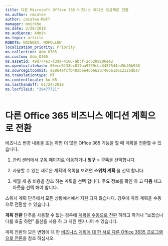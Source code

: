 ```yaml
---
title: 다른 Microsoft Office 365 비즈니스 에디션 요금제로 전환
ms.author: cmcatee
author: cmcatee-MSFT
manager: mnirkhe
ms.date: 3/20/2018
ms.audience: Admin
ms.topic: article
ROBOTS: NOINDEX, NOFOLLOW
localization_priority: Priority
ms.collection: Adm_O365
ms.custom: Adm_O365
ms.assetid: 49d77463-d3da-4106-abcf-2d5209106ea2
ms.openlocfilehash: 06ece0f33bc817aa9759cbc3487544ed5b48b946
ms.sourcegitcommit: e2864efcfb493b6e46b662b746661a61232bdba7
ms.translationtype: MT
ms.contentlocale: ko-KR
ms.lasthandoff: 01/24/2019
ms.locfileid: "29477721"
---
```

# <a name="switch-to-a-different-office-365-for-business-plan"></a>다른 Office 365 비즈니스 에디션 계획으로 전환

비즈니스 변경 내용을 또는 하면 더 많은 Office 365 기능을 할 때 계획을 전환할 수 있습니다.
  
1. 관리 센터에서 [구독](https://go.microsoft.com/fwlink/p/?linkid=842054) 페이지로 이동하거나 **청구** \> **구독**을 선택합니다.
    
2. 사용할 수 있는 새로운 계획의 목록을 보려면 **스위치 계획** 을 선택 합니다. 
    
3. 매월 새 총 비용을 참조 하는 계획을 선택 합니다. 주요 정보를 확인 하 고 **다음** 체크아웃을 선택 해야 합니다. 
    
스위치 계획 단추에서 모든 상황에서에서 지원 되지 않습니다. 경우에 따라 계획을 수동으로 전환할 수 있습니다.
  
**계획 전환** 단추를 사용할 수 없는 경우에 [계획을 수동으로 전환](https://support.office.com/article/eb0d0680-5677-41a0-8c46-4b9d47f1c209) 하려고 하거나 "보겠습니다를 호출 하면" 옵션을 사용 하 고 지원 엔지니어 수 있습니다. 
  
계획 전환의 모든 변형에 대 한 [비즈니스 계획에 대 한 서로 다른 Office 3635 프로그램으로 전환](https://support.office.com/article/49d77463-d3da-4106-abcf-2d5209106ea2)을 참조 하십시오.
  

